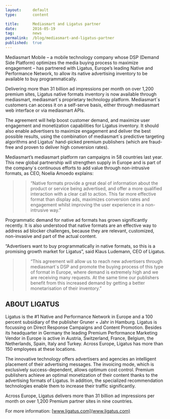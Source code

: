 ```yaml
---
layout:     default
type:       content

title:      Mediasmart and Ligatus partner
date:       2016-05-19
tag:        news
permalink:  /blog/mediasmart-and-ligatus-partner
published:  true
---
```


Mediasmart Mobile – a mobile technology company whose DSP (Demand Side Platform) optimizes the media buying process to maximize engagement – has partnered with Ligatus, Europe’s leading Native and Performance Network, to allow its native advertising inventory to be available to buy programmatically.

Delivering more than 31 billion ad impressions per month on over 1,200 premium sites, Ligatus native formats inventory is now available through mediasmart, mediasmart´s proprietary technology platform. Mediasmart´s customers can access it on a self-serve basis, either through mediasmart web interface or via mediasmart APIs.

The agreement will help boost customer demand, and maximize user engagement and monetization capabilities for Ligatus inventory. It should also enable advertisers to maximize engagement and deliver the best possible results, using the combination of mediasmart´s predictive targeting algorithms and Ligatus’ hand-picked premium publishers (which are fraud-free and proven to deliver high conversion rates).

Mediasmart’s mediasmart platform ran campaigns in 58 countries last year. This new global partnership will strengthen supply in Europe and is part of the company´s continuous efforts to add value through non-intrusive formats, as CEO, Noelia Amoedo explains:

>> “Native formats provide a great deal of information about the product or service being advertised, and offer a more qualified interaction with a clear call to action. This far more effective format than display ads, maximizes conversion rates and engagement whilst improving the user experience in a non-intrusive way.”

Programmatic demand for native ad formats has grown significantly recently. It is also understood that native formats are an effective way to address ad blocker challenges, because they are relevant, customized, non-invasive and part of the actual content.

“Advertisers want to buy programmatically in native formats, so this is a promising growth market for Ligatus”, said Klaus Ludemann, CEO of Ligatus.

>> “This agreement will allow us to reach new advertisers through mediasmart´s DSP and promote the buying process of this type of format in Europe, where demand is extremely high and we are receiving many requests. At the same time our publishers benefit from this increased demand by getting a better monetarisation of their inventory.”


## ABOUT LIGATUS

Ligatus is the #1 Native and Performance Network in Europe and a 100 percent subsidiary of the publisher Gruner + Jahr in Hamburg. Ligatus is focussing on Direct Response Campaigns and Content Promotion. Besides its headquarter in Germany the leading Premium Performance Marketing Vendor in Europe is active in Austria, Switzerland, France, Belgium, the Netherlands, Spain, Italy and Turkey. Across Europe, Ligatus has more than 150 employees at these locations.

The innovative technology offers advertisers and agencies an intelligent placement of their advertising messages. The invoicing mode, which is exclusively success-dependent, allows optimum cost control. Premium publishers achieve an optimal monetization of their content thanks to the advertising formats of Ligatus. In addition, the specialized recommendation technologies enable them to increase their traffic significantly.

Across Europe, Ligatus delivers more than 31 billion ad impressions per month on over 1,200 Premium partner sites in nine countries.

For more information: [www.ligatus.com](www.ligatus.com)
